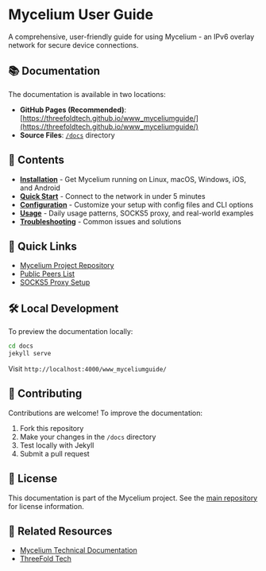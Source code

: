 # Mycelium User Guide

A comprehensive, user-friendly guide for using Mycelium - an IPv6 overlay network for secure device connections.

## 📚 Documentation

The documentation is available in two locations:

- **GitHub Pages (Recommended)**: [https://threefoldtech.github.io/www_myceliumguide/](https://threefoldtech.github.io/www_myceliumguide/)
- **Source Files**: [`/docs`](/docs) directory

## 📖 Contents

- **[Installation](docs/installation.md)** - Get Mycelium running on Linux, macOS, Windows, iOS, and Android
- **[Quick Start](docs/quick-start.md)** - Connect to the network in under 5 minutes
- **[Configuration](docs/configuration.md)** - Customize your setup with config files and CLI options
- **[Usage](docs/usage.md)** - Daily usage patterns, SOCKS5 proxy, and real-world examples
- **[Troubleshooting](docs/troubleshooting.md)** - Common issues and solutions

## 🚀 Quick Links

- [Mycelium Project Repository](https://github.com/threefoldtech/mycelium)
- [Public Peers List](docs/quick-start.md#public-peers)
- [SOCKS5 Proxy Setup](docs/usage.md#socks5-proxy)

## 🛠️ Local Development

To preview the documentation locally:

```bash
cd docs
jekyll serve
```

Visit `http://localhost:4000/www_myceliumguide/`

## 📝 Contributing

Contributions are welcome! To improve the documentation:

1. Fork this repository
2. Make your changes in the `/docs` directory
3. Test locally with Jekyll
4. Submit a pull request

## 📄 License

This documentation is part of the Mycelium project. See the [main repository](https://github.com/threefoldtech/mycelium) for license information.

## 🔗 Related Resources

- [Mycelium Technical Documentation](https://github.com/threefoldtech/mycelium/tree/master/docs)
- [ThreeFold Tech](https://threefold.io/)
